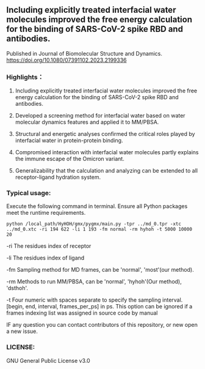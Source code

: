 ## Including explicitly treated interfacial water molecules improved the free energy calculation for the binding of SARS-CoV-2 spike RBD and antibodies.

Published in Journal of Biomolecular Structure and Dynamics.
https://doi.org/10.1080/07391102.2023.2199336


### Highlights：

1) Including explicitly treated interfacial water molecules improved the free energy calculation for the binding of SARS-CoV-2 spike RBD and antibodies.

2) Developed a screening method for interfacial water based on water molecular dynamics features and applied it to MM/PBSA.

3) Structural and energetic analyses confirmed the critical roles played by interfacial water in protein-protein binding.

4) Compromised interaction with interfacial water molecules partly explains the immune escape of the Omicron variant.

5) Generalizability that the calculation and analyzing can be extended to all receptor-ligand hydration system.


### Typical usage:

Execute the following command in terminal. Ensure all Python packages meet the runtime requirements.

`
python /local_path/HyHOH/gmx/pygmx/main.py -tpr ../md_0.tpr -xtc ../md_0.xtc -ri 194 622 -li 1 193 -fm normal -rm hyhoh -t 5000 10000 20
`

-ri The residues index of receptor

-li The residues index of ligand

-fm Sampling method for MD frames, can be 'normal', 'most'(our method). 

-rm Methods to run MM/PBSA, can be 'normal', 'hyhoh'(Our method), 'dsthoh'.

-t Four numeric with spaces separate to specify the sampling interval. [begin, end, interval, frames_per_ps] in ps. This option can be ignored if a frames indexing list was assigned in source code by manual

IF any question you can contact contributors of this repository, or new open a new issue.

### LICENSE:
GNU General Public License v3.0
